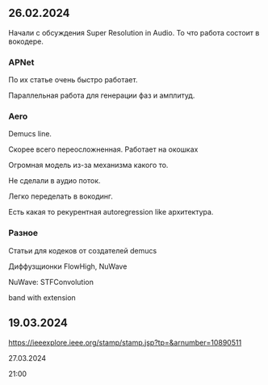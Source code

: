 ## 26.02.2024
Начали с обсуждения Super Resolution in Audio. 
То что работа состоит в вокодере.


    
### APNet 

По их статье очень быстро работает.

Параллельная работа для генерации фаз и амплитуд.


### Aero

Demucs line.

Скорее всего переосложненная. 
Работает на окошках

Огромная модель из-за механизма какого то.

Не сделали в aудио поток.


Легко переделать в вокодинг.


Есть какая то рекурентная autoregression like архитектура. 



### Разное

Статьи для кодеков от создателей demucs

Диффузщионки FlowHigh, NuWave

NuWave:
STFConvolution 

band with extension



## 19.03.2024


https://ieeexplore.ieee.org/stamp/stamp.jsp?tp=&arnumber=10890511

27.03.2024

21:00
